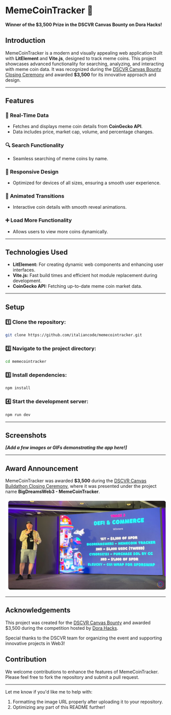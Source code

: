 # MemeCoinTracker 🎉  

**Winner of the $3,500 Prize in the DSCVR Canvas Bounty on Dora Hacks!**  

## Introduction  
MemeCoinTracker is a modern and visually appealing web application built with **LitElement** and **Vite.js**, designed to track meme coins. This project showcases advanced functionality for searching, analyzing, and interacting with meme coin data. It was recognized during the [DSCVR Canvas Bounty Closing Ceremony](https://youtu.be/aTrYfaXhtvc?si=z-aE_l0p721uSbMw) and awarded **$3,500** for its innovative approach and design.

---

## Features  
### 🌟 **Real-Time Data**  
- Fetches and displays meme coin details from **CoinGecko API**.  
- Data includes price, market cap, volume, and percentage changes.

### 🔍 **Search Functionality**  
- Seamless searching of meme coins by name.  

### 📱 **Responsive Design**  
- Optimized for devices of all sizes, ensuring a smooth user experience.  

### 🎨 **Animated Transitions**  
- Interactive coin details with smooth reveal animations.  

### ➕ **Load More Functionality**  
- Allows users to view more coins dynamically.

---

## Technologies Used  
- **LitElement:** For creating dynamic web components and enhancing user interfaces.  
- **Vite.js:** Fast build times and efficient hot module replacement during development.  
- **CoinGecko API:** Fetching up-to-date meme coin market data.  

---

## Setup  
### 1️⃣ Clone the repository:  
```bash
git clone https://github.com/italiancode/memecointracker.git
```  

### 2️⃣ Navigate to the project directory:  
```bash
cd memecointracker
```  

### 3️⃣ Install dependencies:  
```bash
npm install
```  

### 4️⃣ Start the development server:  
```bash
npm run dev
```  

---

## Screenshots  
_**[Add a few images or GIFs demonstrating the app here!]**_  

---

## Award Announcement  
MemeCoinTracker was awarded **$3,500** during the [DSCVR Canvas Buildathon Closing Ceremony](https://youtu.be/aTrYfaXhtvc?si=z-aE_l0p721uSbMw), where it was presented under the project name **BigDreamsWeb3 - MemeCoinTracker**.

![DSCVR Announcement](./Screenshot_27-12-2024_02628_www.youtube.com.jpeg)  

---

## Acknowledgements

This project was created for the [DSCVR Canvas Bounty](https://dscvr.one/) and awarded $3,500 during the competition hosted by [Dora Hacks](https://dorahacks.io/).

Special thanks to the DSCVR team for organizing the event and supporting innovative projects in Web3!


## Contribution  
We welcome contributions to enhance the features of MemeCoinTracker. Please feel free to fork the repository and submit a pull request.  

---

Let me know if you'd like me to help with:
1. Formatting the image URL properly after uploading it to your repository.
2. Optimizing any part of this README further!
